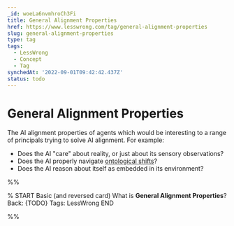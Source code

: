 ```yaml
---
_id: woeLa6nvmhroCh3Fi
title: General Alignment Properties
href: https://www.lesswrong.com/tag/general-alignment-properties
slug: general-alignment-properties
type: tag
tags:
  - LessWrong
  - Concept
  - Tag
synchedAt: '2022-09-01T09:42:42.437Z'
status: todo
---
```


# General Alignment Properties

The AI alignment properties of agents which would be interesting to a range of principals trying to solve AI alignment. For example:

- Does the AI "care" about reality, or just about its sensory observations?
- Does the AI properly navigate [ontological shifts](https://arbital.com/p/ontology_identification/)?
- Does the AI reason about itself as embedded in its environment?


%%

% START
Basic (and reversed card)
What is **General Alignment Properties**?
Back: {TODO}
Tags: LessWrong
END
<!--ID: 1663157029051-->


%%
	
